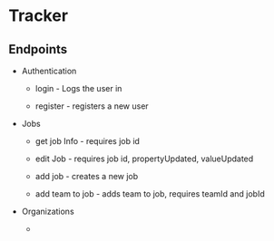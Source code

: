 # Tracker

## Endpoints

* Authentication

    * login - Logs the user in

    * register - registers a new user

* Jobs

    * get job Info - requires job id

    * edit Job - requires job id, propertyUpdated, valueUpdated

    * add job - creates a new job

    * add team to job - adds team to job, requires teamId and jobId

* Organizations

    * 
